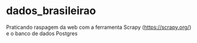 # dados_brasileirao
Praticando raspagem da web com a ferramenta Scrapy (https://scrapy.org/) e o banco de dados Postgres